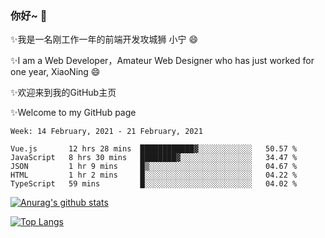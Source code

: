 ### 你好~  👋

✨我是一名刚工作一年的前端开发攻城狮 小宁 😄

✨I am a Web Developer，Amateur Web Designer who has just worked for one year, XiaoNing 😄

✨欢迎来到我的GitHub主页

✨Welcome to my GitHub page
<!--
**7148505/7148505** is a ✨ _special_ ✨ repository because its `README.md` (this file) appears on your GitHub profile.

Here are some ideas to get you started:

- 🔭 I’m currently working on ...
- 🌱 I’m currently learning ...
- 👯 I’m looking to collaborate on ...
- 🤔 I’m looking for help with ...
- 💬 Ask me about ...
- 📫 How to reach me: ...
- 😄 Pronouns: ...
- ⚡ Fun fact: ...
-->

<!--START_SECTION:waka-->
```text
Week: 14 February, 2021 - 21 February, 2021

Vue.js       12 hrs 28 mins  ████████████▓░░░░░░░░░░░░   50.57 % 
JavaScript   8 hrs 30 mins   ████████▓░░░░░░░░░░░░░░░░   34.47 % 
JSON         1 hr 9 mins     █▒░░░░░░░░░░░░░░░░░░░░░░░   04.67 % 
HTML         1 hr 2 mins     █░░░░░░░░░░░░░░░░░░░░░░░░   04.22 % 
TypeScript   59 mins         █░░░░░░░░░░░░░░░░░░░░░░░░   04.02 % 
```
<!--END_SECTION:waka-->

[![Anurag's github stats](https://github-readme-stats.vercel.app/api?username=littleCareless)](https://github.com/anuraghazra/github-readme-stats)

[![Top Langs](https://github-readme-stats.vercel.app/api/top-langs/?username=littleCareless&layout=compact)](https://github.com/anuraghazra/github-readme-stats)
